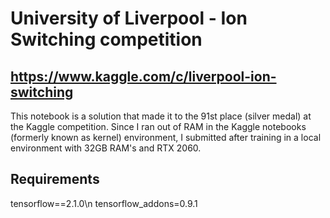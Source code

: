 # University of Liverpool - Ion Switching competition
## https://www.kaggle.com/c/liverpool-ion-switching

This notebook is a solution that made it to the 91st place (silver medal) at the Kaggle competition.
Since I ran out of RAM in the Kaggle notebooks (formerly known as kernel) environment, I submitted 
after training in a local environment with 32GB RAM's and RTX 2060.
## Requirements
tensorflow==2.1.0\n
tensorflow_addons=0.9.1
